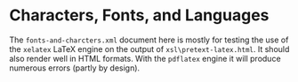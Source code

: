 Characters, Fonts, and Languages
================================

The `fonts-and-charcters.xml` document here is mostly
for testing the use of the `xelatex` LaTeX engine on
the output of `xsl\pretext-latex.html`.  It should also
render well in HTML formats.  With the `pdflatex` engine
it will produce numerous errors (partly by design).